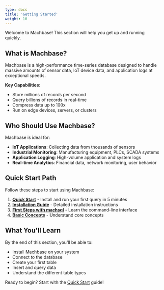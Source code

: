 ```yaml
---
type: docs
title: 'Getting Started'
weight: 10
---
```


Welcome to Machbase! This section will help you get up and running quickly.

## What is Machbase?

Machbase is a high-performance time-series database designed to handle massive amounts of sensor data, IoT device data, and application logs at exceptional speeds.

**Key Capabilities:**
- Store millions of records per second
- Query billions of records in real-time
- Compress data up to 100x
- Run on edge devices, servers, or clusters

## Who Should Use Machbase?

Machbase is ideal for:

- **IoT Applications**: Collecting data from thousands of sensors
- **Industrial Monitoring**: Manufacturing equipment, PLCs, SCADA systems
- **Application Logging**: High-volume application and system logs
- **Real-time Analytics**: Financial data, network monitoring, user behavior

## Quick Start Path

Follow these steps to start using Machbase:

1. [**Quick Start**](./quick-start/) - Install and run your first query in 5 minutes
2. [**Installation Guide**](./installation/) - Detailed installation instructions
3. [**First Steps with machsql**](./first-steps/) - Learn the command-line interface
4. [**Basic Concepts**](./concepts/) - Understand core concepts

## What You'll Learn

By the end of this section, you'll be able to:

- Install Machbase on your system
- Connect to the database
- Create your first table
- Insert and query data
- Understand the different table types

Ready to begin? Start with the [Quick Start](./quick-start/) guide!
